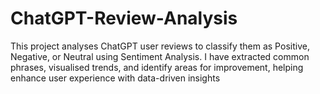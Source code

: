 # ChatGPT-Review-Analysis
This project analyses ChatGPT user reviews to classify them as Positive, Negative, or Neutral using Sentiment Analysis. I have extracted common phrases, visualised trends, and identify areas for improvement, helping enhance user experience with data-driven insights
